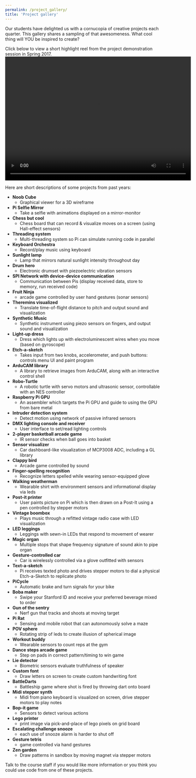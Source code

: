 ```yaml
---
permalink: /project_gallery/
title: 'Project gallery'
---
```


Our students have delighted us  with a cornucopia of creative projects each quarter. This gallery shares a sampling of that awesomeness. What cool thing will YOU be inspired to create?

Click below to view a short highlight reel from the project demonstration session in Spring 2017.
<video width="600" height="400" controls>
<source src="http://cs107e.stanford.edu/project_fair.mp4" type="video/mp4">
Your browser does not support the video tag.
</video>


Here are short descriptions of some projects from past years:

* __Noob Cube__
  - Graphical viewer for a 3D wireframe
* __Pi Selfie Mirror__
  - Take a selfie with animations displayed on a mirror-monitor
* __Chess but cool__
  - Chess board that can record & visualize moves on a screen (using Hall-effect sensors)
* __Threading system__
  - Multi-threading system so Pi can simulate running code in parallel
* __Keyboard Orchestra__
  - Record/play music using keyboard
* __Sunlight lamp__
  - Lamp that mirrors natural sunlight intensity throughout day
* __Drum hero__
  - Electronic drumset with piezoelectric vibration sensors
* __SPI Network with device-device communication__
  - Communication between Pis (display received data, store to memory, run received code)
* __Fruit Ninja__
  - arcade game controlled by user hand gestures (sonar sensors)
* __Theremins visualized__
  - Translate time-of-flight distance to pitch and output sound and visualization
* __Synthetic Music__
  - Synthetic instrument using piezo sensors on fingers, and output sound and visualization
* __Light-up dress__
  - Dress which lights up with electroluminescent wires when you move
    (based on gyroscope)
* __Etch-a-sketch__
  - Takes input from two knobs, accelerometer, and push buttons:
    controls menu UI and paint program
* __ArduCAM library__
  - A library to retrieve images from ArduCAM, along with an interactive control shell
* __Robo-Turtle__
  - A robotic turtle with servo motors and ultrasonic sensor, controllable with an NES controller
* __Raspberry Pi GPU__
  - An assembler which targets the Pi GPU and guide to using the GPU from bare metal
* __Intruder detection system__
  - Detect motion using network of passive infrared sensors
* __DMX lighting console and receiver__
  - User interface to set/read lighting controls
* __2-player basketball arcade game__
  - IR sensor checks when ball goes into basket
* __Sensor visualizer__
  - Car dashboard-like visualization of MCP3008 ADC, including a GL
    library
* __Clappy bird__
  - Arcade game controlled by sound
* __Finger-spelling recognition__
  - Recognize letters spelled while wearing sensor-equipped glove
* __Walking weatherman__
  - Wearable shirt with environment sensors and informational display via leds
* __Post-it printer__
  - User paints picture on Pi which is then drawn on a Post-It using a pen controlled by stepper motors
* __Vintage boombox__
  - Plays music through a refitted vintage radio case with LED visualization
* __LED leggings__
  - Leggings with sewn-in LEDs that respond to movement of wearer
* __Magic organ__
  - Multiple stops that shape frequency signature of sound akin to pipe organ
* __Gesture-controlled car__
  - Car is wirelessly controlled via a glove outfitted with sensors
* __Text-a-sketch__
  - Pi receives texted photo and drives stepper motors to dial a physical Etch-a-Sketch to replicate photo
* __PiCycle__
  - Automatic brake and turn signals for your bike
* __Boba maker__
  - Swipe your Stanford ID and receive your preferred beverage mixed to order
* __Gun of the sentry__
  - Nerf gun that tracks and shoots at moving target
* __Pi Rat__
  - Sensing and mobile robot that can autonomously solve a maze
* __POV sphere__
  - Rotating strip of leds to create illusion of spherical image
* __Workout buddy__
  - Wearable sensors to count reps at the gym
* __Dance steps arcade game__
  - Step on pads in correct pattern/timing to win game
* __Lie detector__
  - Biometric sensors evaluate truthfulness of speaker
* __Custom font__
  - Draw letters on screen to create custom handwriting font
* __BattleDarts__
  - Battleship game where shot is fired by throwing dart onto board
* __Midi stepper synth__
  - Midi from piano keyboard is visualized on screen, drive stepper motors to play notes
* __Bop-it game__
  - Sensors to detect various actions
* __Lego printer__
  - print image via pick-and-place of lego pixels on grid board
* __Escalating challenge snooze__
  - each use of snooze alarm is harder to shut off
* __Gesture tetris__
  - game controlled via hand gestures
* __Zen garden__
  - Draw patterns in sandbox by moving magnet via stepper motors
  
Talk to the course staff if you would like more information or you think you
could use code from one of these projects.

